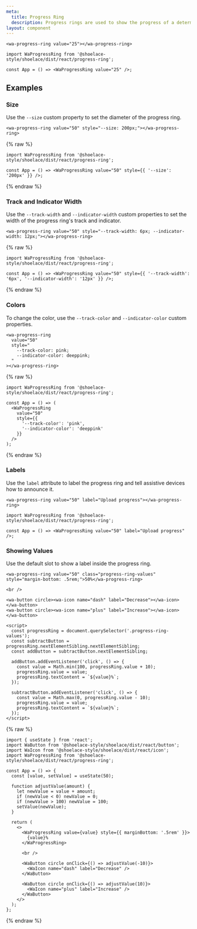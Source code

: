 ```yaml
---
meta:
  title: Progress Ring
  description: Progress rings are used to show the progress of a determinate operation in a circular fashion.
layout: component
---
```


```html:preview
<wa-progress-ring value="25"></wa-progress-ring>
```

```jsx:react
import WaProgressRing from '@shoelace-style/shoelace/dist/react/progress-ring';

const App = () => <WaProgressRing value="25" />;
```

## Examples

### Size

Use the `--size` custom property to set the diameter of the progress ring.

```html:preview
<wa-progress-ring value="50" style="--size: 200px;"></wa-progress-ring>
```

{% raw %}

```jsx:react
import WaProgressRing from '@shoelace-style/shoelace/dist/react/progress-ring';

const App = () => <WaProgressRing value="50" style={{ '--size': '200px' }} />;
```

{% endraw %}

### Track and Indicator Width

Use the `--track-width` and `--indicator-width` custom properties to set the width of the progress ring's track and indicator.

```html:preview
<wa-progress-ring value="50" style="--track-width: 6px; --indicator-width: 12px;"></wa-progress-ring>
```

{% raw %}

```jsx:react
import WaProgressRing from '@shoelace-style/shoelace/dist/react/progress-ring';

const App = () => <WaProgressRing value="50" style={{ '--track-width': '6px', '--indicator-width': '12px' }} />;
```

{% endraw %}

### Colors

To change the color, use the `--track-color` and `--indicator-color` custom properties.

```html:preview
<wa-progress-ring
  value="50"
  style="
    --track-color: pink;
    --indicator-color: deeppink;
  "
></wa-progress-ring>
```

{% raw %}

```jsx:react
import WaProgressRing from '@shoelace-style/shoelace/dist/react/progress-ring';

const App = () => (
  <WaProgressRing
    value="50"
    style={{
      '--track-color': 'pink',
      '--indicator-color': 'deeppink'
    }}
  />
);
```

{% endraw %}

### Labels

Use the `label` attribute to label the progress ring and tell assistive devices how to announce it.

```html:preview
<wa-progress-ring value="50" label="Upload progress"></wa-progress-ring>
```

```jsx:react
import WaProgressRing from '@shoelace-style/shoelace/dist/react/progress-ring';

const App = () => <WaProgressRing value="50" label="Upload progress" />;
```

### Showing Values

Use the default slot to show a label inside the progress ring.

```html:preview
<wa-progress-ring value="50" class="progress-ring-values" style="margin-bottom: .5rem;">50%</wa-progress-ring>

<br />

<wa-button circle><wa-icon name="dash" label="Decrease"></wa-icon></wa-button>
<wa-button circle><wa-icon name="plus" label="Increase"></wa-icon></wa-button>

<script>
  const progressRing = document.querySelector('.progress-ring-values');
  const subtractButton = progressRing.nextElementSibling.nextElementSibling;
  const addButton = subtractButton.nextElementSibling;

  addButton.addEventListener('click', () => {
    const value = Math.min(100, progressRing.value + 10);
    progressRing.value = value;
    progressRing.textContent = `${value}%`;
  });

  subtractButton.addEventListener('click', () => {
    const value = Math.max(0, progressRing.value - 10);
    progressRing.value = value;
    progressRing.textContent = `${value}%`;
  });
</script>
```

{% raw %}

```jsx:react
import { useState } from 'react';
import WaButton from '@shoelace-style/shoelace/dist/react/button';
import WaIcon from '@shoelace-style/shoelace/dist/react/icon';
import WaProgressRing from '@shoelace-style/shoelace/dist/react/progress-ring';

const App = () => {
  const [value, setValue] = useState(50);

  function adjustValue(amount) {
    let newValue = value + amount;
    if (newValue < 0) newValue = 0;
    if (newValue > 100) newValue = 100;
    setValue(newValue);
  }

  return (
    <>
      <WaProgressRing value={value} style={{ marginBottom: '.5rem' }}>
        {value}%
      </WaProgressRing>

      <br />

      <WaButton circle onClick={() => adjustValue(-10)}>
        <WaIcon name="dash" label="Decrease" />
      </WaButton>

      <WaButton circle onClick={() => adjustValue(10)}>
        <WaIcon name="plus" label="Increase" />
      </WaButton>
    </>
  );
};
```

{% endraw %}
